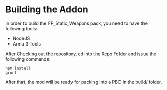 # Building the Addon
In order to build the FP_Static_Weapons pack, you need to have the following tools:

* NodeJS
* Arma 3 Tools

After Checking out the repository, cd into the Repo Folder and issue the following commands:

```
npm install
grunt
```

After that, the mod will be ready for packing into a PBO in the build/ folder.